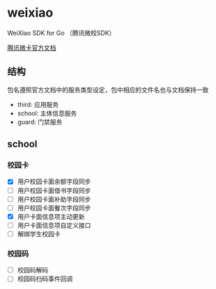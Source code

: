 # weixiao
WeiXiao SDK for Go   （腾讯微校SDK）

[腾讯微卡官方文档](https://wiki.weixiao.qq.com/api/)

## 结构
包名遵照官方文档中的服务类型设定，包中相应的文件名也与文档保持一致

- third: 应用服务
- school: 主体信息服务
- guard: 门禁服务

## school
###  校园卡 
 - [x] 用户校园卡面余额字段同步
 - [ ] 用户校园卡面借书字段同步
 - [ ] 用户校园卡面补助字段同步
 - [ ] 用户校园卡面餐次字段同步
 - [x] 用户卡面信息项主动更新
 - [ ] 用户卡面信息项自定义接口
 - [ ] 解绑学生校园卡
 ### 校园码
  - [ ] 校园码解码
  - [ ] 校园码扫码事件回调